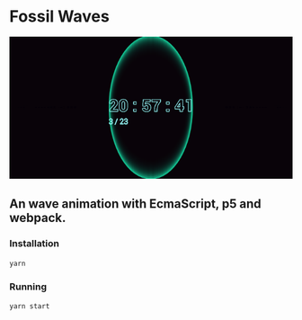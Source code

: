 # Fossil Waves

![Clock SS](https://github.com/gfonseca/fossil-waves/blob/master/assets/screen/sshot.png?raw=true)


## An wave animation with EcmaScript, p5 and webpack.

### Installation
```sh
yarn
```

### Running
```sh
yarn start
```